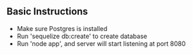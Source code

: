## Basic Instructions
- Make sure Postgres is installed
- Run 'sequelize db:create' to create database
- Run 'node app', and server will start listening at port 8080
